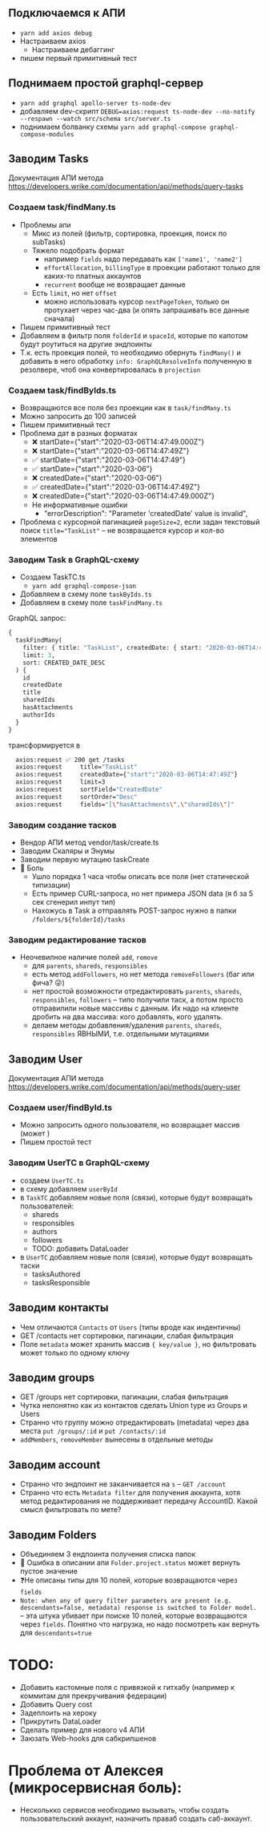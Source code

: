 
## Подключаемся к АПИ

- `yarn add axios debug`
- Настраиваем axios
  - Настраиваем дебаггинг
- пишем первый примитивный тест

## Поднимаем простой graphql-сервер

- `yarn add graphql apollo-server ts-node-dev`
- добавляем dev-скрипт `DEBUG=axios:request ts-node-dev --no-notify --respawn --watch src/schema src/server.ts`
- поднимаем болванку схемы `yarn add graphql-compose graphql-compose-modules`

## Заводим Tasks

Документация АПИ метода <https://developers.wrike.com/documentation/api/methods/query-tasks>

### Создаем task/findMany.ts

- Проблемы апи
  - Микс из полей (фильтр, сортировка, проекция, поиск по subTasks)
  - Тяжело подобрать формат
    - например `fields` надо передавать как `['name1', 'name2']`
    - `effortAllocation`, `billingType` в проекции работают только для каких-то платных аккаунтов
    - `recurrent` вообще не возвращает данные
  - Есть `limit`, но нет `offset`
    - можно использовать курсор `nextPageToken`, только он протухает через час-два (и опять запрашивать все данные сначала)
- Пишем примитивный тест
- Добавляем в фильтр поля `folderId` и `spaceId`, которые по капотом будут роутиться на другие эндпоинты
- Т.к. есть проекция полей, то необходимо обернуть `findMany()` и добавить в него обработку `info: GraphQLResolveInfo` полученную в резолвере, чтоб она конвертировалась в `projection`

### Создаем task/findByIds.ts

- Возвращаются все поля без проекции как в `task/findMany.ts`
- Можно запросить до 100 записей
- Пишем примитивный тест
- Проблема дат в разных форматах
  - ❌ startDate={"start":"2020-03-06T14:47:49.000Z"}
  - ❌ startDate={"start":"2020-03-06T14:47:49Z"}
  - ✅ startDate={"start":"2020-03-06T14:47:49"}
  - ✅ startDate={"start":"2020-03-06"}
  - ❌ createdDate={"start":"2020-03-06"}
  - ✅ createdDate={"start":"2020-03-06T14:47:49Z"}
  - ❌ createdDate={"start":"2020-03-06T14:47:49.000Z"}
  - Не информативные ошибки
    - "errorDescription": "Parameter 'createdDate' value is invalid",
- Проблема с курсорной пагинацией `pageSize=2`, если задан текстовый поиск `title="TaskList"` – не возвращается курсор и кол-во элементов

### Заводим Task в GraphQL-схему

- Создаем TaskTC.ts
  - `yarn add graphql-compose-json`
- Добавляем в схему поле `taskByIds.ts`
- Добавляем в схему поле `taskFindMany.ts`

GraphQL запрос:

```graphql
{
  taskFindMany(
    filter: { title: "TaskList", createdDate: { start: "2020-03-06T14:47:49Z" } },
    limit: 3,
    sort: CREATED_DATE_DESC
  ) {
    id
    createdDate
    title
    sharedIds
    hasAttachments
    authorIds
  }
}
```

трансформируется в

```bash
  axios:request ✅ 200 get /tasks
  axios:request     title="TaskList"
  axios:request     createdDate={"start":"2020-03-06T14:47:49Z"}
  axios:request     limit=3
  axios:request     sortField="CreatedDate"
  axios:request     sortOrder="Desc"
  axios:request     fields="[\"hasAttachments\",\"sharedIds\"]"
```

### Заводим создание тасков

- Вендор АПИ метод vendor/task/create.ts
- Заводим Скаляры и Энумы
- Заводим первую мутацию taskCreate
- 🛑 Боль
  - Ушло порядка 1 часа чтобы описать все поля (нет статической типизации)
  - Есть пример CURL-запроса, но нет примера JSON data (я б за 5 сек сгенерил инпут тип)
  - Нахожусь в Task а отправлять POST-запрос нужно в папки `/folders/${folderId}/tasks`

### Заводим редактирование тасков

- Неочевилное наличие полей `add`, `remove`
  - для `parents`, `shareds`, `responsibles`
  - есть метод `addFollowers`, но нет метода `removeFollowers` (баг или фича? 😜)
  - нет простой возможности отредактировать `parents`, `shareds`, `responsibles`, `followers` – типо получили таск, а потом просто отправилили новые массивы с данным. Их надо на клиенте дробить на два массива: кого добавлять, кого удалять.
  - делаем методы добавления/удаления `parents`, `shareds`, `responsibles` ЯВНЫМИ, т.е. отдельными мутациями

## Заводим User

Документация АПИ метода <https://developers.wrike.com/documentation/api/methods/query-user>

### Создаем user/findById.ts

- Можно запросить одного пользователя, но возвращает массив (может )
- Пишем простой тест

### Заводим UserTC в GraphQL-схему

- создаем `UserTC.ts`
- в схему добавляем `userById`
- в `TaskTC` добавляем новые поля (связи), которые будут возвращать пользователей:
  - shareds
  - responsibles
  - authors
  - followers
  - TODO: добавить DataLoader
- в `UserTC` добавляем новые поля (связи), которые будут возвращать таски
  - tasksAuthored
  - tasksResponsible

## Заводим контакты

- Чем отличаются `Contacts` от `Users` (типы вроде как индентичны)
- GET /contacts нет сортировки, пагинации, слабая фильтрация
- Поле `metadata` может хранить массив `{ key/value }`, но фильтровать может только по одному ключу

## Заводим groups

- GET /groups нет сортировки, пагинации, слабая фильтрация
- Чутка непонятно как из контактов сделать Union type из Groups и Users
- Странно что группу можно отредактировать (metadata) через два места `put /groups/:id` и `put /contacts/:id`
- `addMembers`, `removeMember` вынесены в отдельные методы

## Заводим account

- Странно что эндпоинт не заканчивается на `s` – `GET /account`
- Странно что есть `Metadata filter` для получения аккаунта, хотя метод редактирования не поддерживает передачу AccountID. Какой смысл фильтровать по мете?

## Заводим Folders

- Объединяем 3 ендпоинта получения списка папок
- 🛑 Ошибка в описании апи `Folder.project.status` может вернуть пустое значение
- ❓Не описаны типы для 10 полей, которые возвращаются через `fields`
- `Note: when any of query filter parameters are present (e.g. descendants=false, metadata) response is switched to Folder model.` – эта штука убивает при поиске 10 полей, которые возвращаются через `fields`. Понятно что нагрузка, но надо посмотреть как вернуть для `descendants=true`

# TODO:

- Добавить кастомные поля с привязкой к гитхабу (например к коммитам для прекручивания федерации)
- Добавить Query cost
- Задеплоить на хероку
- Прикрутить DataLoader
- Сделать пример для нового v4 АПИ
- Заюзать Web-hooks для сабкрипшенов

# Проблема от Алексея (микросервисная боль):

- Несколькко сервисов необходимо вызывать, чтобы создать пользовательский аккаунт, назначить праваб создать саб-аккаунт.
